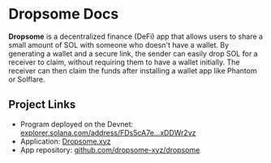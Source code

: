 # Dropsome Docs 

**Dropsome** is a decentralized finance (DeFi) app that allows users to share a small amount of SOL with someone who doesn't have a wallet. By generating a wallet and a secure link, the sender can easily drop SOL for a receiver to claim, without requiring them to have a wallet initially. The receiver can then claim the funds after installing a wallet app like Phantom or Solflare.

## Project Links
- Program deployed on the Devnet: [explorer.solana.com/address/FDs5cA7e...xDDWr2vz](https://explorer.solana.com/address/FDs5cA7ecjQcUvfmaAE2xhhTQ4HJm8BuSdaKxDDWr2vz?cluster=devnet)
- Application: [Dropsome.xyz](https://dropsome.xyz)
- App repository: [github.com/dropsome-xyz/dropsome](https://github.com/dropsome-xyz/dropsome)